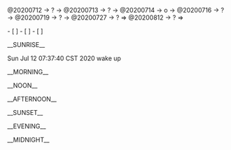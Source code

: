 <link rel="stylesheet"  type="text/css" href="x-activity.css"/>
<p class="todo">@20200712 → ? → @20200713 → ? → @20200714 → o → @20200716 → ? → @20200719 → ? → @20200727 → ? ⇒ @20200812 → ? ⇒ </p>
- [ ]  
- [ ]  
- [ ]  

<p class="tb">__SUNRISE__</p>
<p class="ac">Sun Jul 12 07:37:40 CST 2020 wake up</p>
<p class="tb">__MORNING__</p>
<p class="tb">__NOON__</p>
<p class="tb">__AFTERNOON__</p>
<p class="tb">__SUNSET__</p>
<p class="tb">__EVENING__</p>
<p class="tb">__MIDNIGHT__</p>
